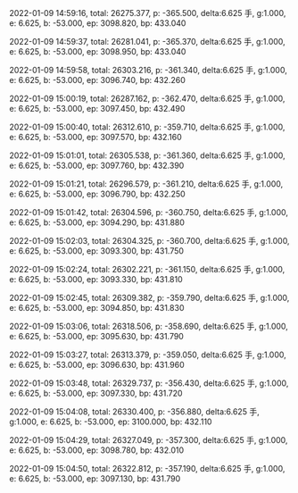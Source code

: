2022-01-09 14:59:16, total: 26275.377, p: -365.500, delta:6.625 手, g:1.000, e: 6.625, b: -53.000, ep: 3098.820, bp: 433.040

2022-01-09 14:59:37, total: 26281.041, p: -365.370, delta:6.625 手, g:1.000, e: 6.625, b: -53.000, ep: 3098.950, bp: 433.040

2022-01-09 14:59:58, total: 26303.216, p: -361.340, delta:6.625 手, g:1.000, e: 6.625, b: -53.000, ep: 3096.740, bp: 432.260

2022-01-09 15:00:19, total: 26287.162, p: -362.470, delta:6.625 手, g:1.000, e: 6.625, b: -53.000, ep: 3097.450, bp: 432.490

2022-01-09 15:00:40, total: 26312.610, p: -359.710, delta:6.625 手, g:1.000, e: 6.625, b: -53.000, ep: 3097.570, bp: 432.160

2022-01-09 15:01:01, total: 26305.538, p: -361.360, delta:6.625 手, g:1.000, e: 6.625, b: -53.000, ep: 3097.760, bp: 432.390

2022-01-09 15:01:21, total: 26296.579, p: -361.210, delta:6.625 手, g:1.000, e: 6.625, b: -53.000, ep: 3096.790, bp: 432.250

2022-01-09 15:01:42, total: 26304.596, p: -360.750, delta:6.625 手, g:1.000, e: 6.625, b: -53.000, ep: 3094.290, bp: 431.880

2022-01-09 15:02:03, total: 26304.325, p: -360.700, delta:6.625 手, g:1.000, e: 6.625, b: -53.000, ep: 3093.300, bp: 431.750

2022-01-09 15:02:24, total: 26302.221, p: -361.150, delta:6.625 手, g:1.000, e: 6.625, b: -53.000, ep: 3093.330, bp: 431.810

2022-01-09 15:02:45, total: 26309.382, p: -359.790, delta:6.625 手, g:1.000, e: 6.625, b: -53.000, ep: 3094.850, bp: 431.830

2022-01-09 15:03:06, total: 26318.506, p: -358.690, delta:6.625 手, g:1.000, e: 6.625, b: -53.000, ep: 3095.630, bp: 431.790

2022-01-09 15:03:27, total: 26313.379, p: -359.050, delta:6.625 手, g:1.000, e: 6.625, b: -53.000, ep: 3096.630, bp: 431.960

2022-01-09 15:03:48, total: 26329.737, p: -356.430, delta:6.625 手, g:1.000, e: 6.625, b: -53.000, ep: 3097.330, bp: 431.720

2022-01-09 15:04:08, total: 26330.400, p: -356.880, delta:6.625 手, g:1.000, e: 6.625, b: -53.000, ep: 3100.000, bp: 432.110

2022-01-09 15:04:29, total: 26327.049, p: -357.300, delta:6.625 手, g:1.000, e: 6.625, b: -53.000, ep: 3098.780, bp: 432.010

2022-01-09 15:04:50, total: 26322.812, p: -357.190, delta:6.625 手, g:1.000, e: 6.625, b: -53.000, ep: 3097.130, bp: 431.790